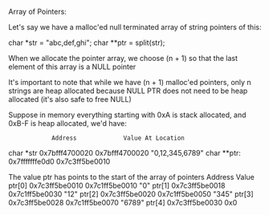 Array of Pointers:

Let's say we have a malloc'ed null terminated array of string pointers of this:

char *str = "abc,def,ghi";
char **ptr = split(str);

When we allocate the pointer array, we choose (n + 1) so that the last element of this array is a NULL pointer

It's important to note that while we have (n + 1) malloc'ed pointers, only n strings are heap allocated because
NULL PTR does not need to be heap allocated (it's also safe to free NULL)

Suppose in memory everything starting with 0xA is stack allocated, and 0xB-F is heap allocated, we'd have:

				Address				Value At Location
char *str		0x7bfff4700020		0x7bfff4700020 "0,12,345,6789"
char **ptr:		0x7fffffffe0d0		0x7c3ff5be0010

The value ptr has points to the start of the array of pointers
				Address					Value
ptr[0]			0x7c3ff5be0010			0x7c1ff5be0010 "0"
ptr[1]			0x7c3ff5be0018			0x7c1ff5be0030 "12"
ptr[2]			0x7c3ff5be0020			0x7c1ff5be0050 "345"
ptr[3]			0x7c3ff5be0028			0x7c1ff5be0070 "6789"
ptr[4]			0x7c3ff5be0030			0x0
